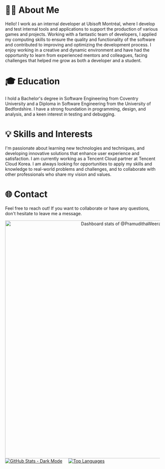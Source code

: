 # 👨‍💻 About Me

Hello! I work as an internal developer at Ubisoft Montréal, where I develop and test internal tools and applications to support the production of various games and projects. Working with a fantastic team of developers, I applied my computing skills to ensure the quality and functionality of the software and contributed to improving and optimizing the development process. I enjoy working in a creative and dynamic environment and have had the opportunity to learn from experienced mentors and colleagues, facing challenges that helped me grow as both a developer and a student.

# 🎓 Education

I hold a Bachelor's degree in Software Engineering from Coventry University and a Diploma in Software Engineering from the University of Bedfordshire. I have a strong foundation in programming, design, and analysis, and a keen interest in testing and debugging.

# 💡 Skills and Interests

I'm passionate about learning new technologies and techniques, and developing innovative solutions that enhance user experience and satisfaction. I am currently working as a Tencent Cloud partner at Tencent Cloud Korea. I am always looking for opportunities to apply my skills and knowledge to real-world problems and challenges, and to collaborate with other professionals who share my vision and values.

# 🌐 Contact

Feel free to reach out! If you want to collaborate or have any questions, don't hesitate to leave me a message.

<!-- Copy-paste in your Readme.md file -->


<a href="https://next.ossinsight.io/widgets/official/compose-user-dashboard-stats?user_id=124908083" target="_blank" style="display: block" align="center">
  <picture>
    <source media="(prefers-color-scheme: dark)" srcset="https://next.ossinsight.io/widgets/official/compose-user-dashboard-stats/thumbnail.png?user_id=124908083&image_size=auto&color_scheme=dark" width="771" height="auto">
    <img alt="Dashboard stats of @PramudithaWeerakoon" src="https://next.ossinsight.io/widgets/official/compose-user-dashboard-stats/thumbnail.png?user_id=124908083&image_size=auto&color_scheme=light" width="771" height="auto">
  </picture>
</a>

<div style="display: flex; flex-direction: row; align-items: baseline;">

  <!-- GitHub Stats Card - Dark Mode with Custom Margin -->
  <a href="https://github.com/anuraghazra/github-readme-stats" style="margin-right: 20px;">
    <img src="https://github-readme-stats.vercel.app/api?username=PramudithaWeerakoon&show_icons=true&theme=dark" alt="GitHub Stats - Dark Mode" />
  </a>

  <!-- Top Languages Card -->
  <a href="https://github.com/anuraghazra/github-readme-stats">
    <img src="https://github-readme-stats.vercel.app/api/top-langs/?username=PramudithaWeerakoon&langs_count=40&theme=github_dark&layout=compact&hide_border=true" alt="Top Languages" />
  </a>

</div>

 


<!-- Made with [OSS Insight](https://ossinsight.io/) -->

